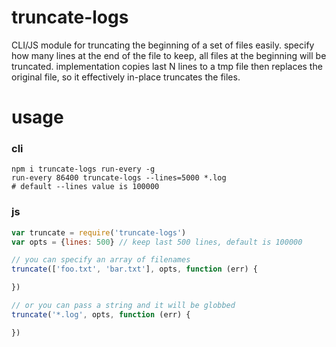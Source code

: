 # truncate-logs

CLI/JS module for truncating the beginning of a set of files easily. specify how many lines at the end of the file to keep, all files at the beginning will be truncated. implementation copies last N lines to a tmp file then replaces the original file, so it effectively in-place truncates the files.

# usage

### cli

```
npm i truncate-logs run-every -g
run-every 86400 truncate-logs --lines=5000 *.log
# default --lines value is 100000
```

### js

```js
var truncate = require('truncate-logs')
var opts = {lines: 500} // keep last 500 lines, default is 100000

// you can specify an array of filenames
truncate(['foo.txt', 'bar.txt'], opts, function (err) {

})

// or you can pass a string and it will be globbed
truncate('*.log', opts, function (err) {

})
```

